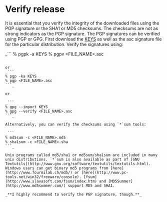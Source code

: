 # Verify release #

It is essential that you verify the integrity of the downloaded files using the PGP signature or the SHA1 or MD5 checksums. The checksums are not as strong indicators as the PGP signature.
The PGP signatures can be verified using PGP or GPG. First download the [KEYS](http://moonphase4mobile.googlecode.com/svn/trunk/MoonPhase/KEYS) as well as the asc signature file for the particular distribution. Verify the signatures using:

_```
% pgpk -a KEYS
% pgpv <FILE_NAME>.asc
```_

or
_```
% pgp -ka KEYS
% pgp <FILE_NAME>.asc
```_

or

_```
% gpg --import KEYS
% gpg --verify <FILE_NAME>.asc
```_

Alternatively, you can verify the checksums using `*`sum tools:

_```
% md5sum -c <FILE_NAME>.md5
% sha1sum -c <FILE_NAME>.sha
```_

Unix programs called md5/sha1 or md5sum/sha1sum are included in many unix distributions. `*`sum is also available as part of [GNU Textutils](http://www.gnu.org/software/textutils/textutils.html). Windows users can get binary md5 programs from [here](http://www.fourmilab.ch/md5/) or [here](http://www.pc-tools.net/win32/freeware/console). [fsum](http://www.slavasoft.com/fsum/index.htm) and [MD5Summer](http://www.md5summer.com/) support MD5 and SHA1.

_**I highly recommend to verify the PGP signature, though.**_